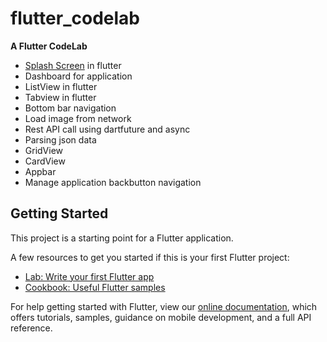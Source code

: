 # flutter_codelab

<b>A Flutter CodeLab</b>

- <a href='https://github.com/shandilyaaman/flutter_cadelab/blob/master/lib/splash.dart'>Splash Screen</a> in flutter
- Dashboard for application
- ListView in flutter
- Tabview in flutter
- Bottom bar navigation
- Load image from network
- Rest API call using dartfuture and async
- Parsing json data
- GridView
- CardView
- Appbar
- Manage application backbutton navigation

## Getting Started

This project is a starting point for a Flutter application.

A few resources to get you started if this is your first Flutter project:

- [Lab: Write your first Flutter app](https://flutter.io/docs/get-started/codelab)
- [Cookbook: Useful Flutter samples](https://flutter.io/docs/cookbook)

For help getting started with Flutter, view our 
[online documentation](https://flutter.io/docs), which offers tutorials, 
samples, guidance on mobile development, and a full API reference.
